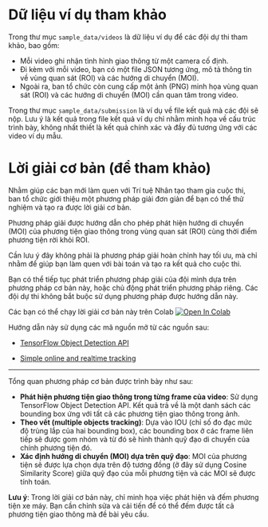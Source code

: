 # Dữ liệu ví dụ tham khảo

Trong thư mục `sample_data/videos` là dữ liệu ví dụ để các đội dự thi tham khảo, bao gồm:
* Mỗi video ghi nhận tình hình giao thông từ một camera cố định. 
* Đi kèm với mỗi video, bạn có một file JSON tương ứng, mô tả thông tin về vùng quan sát (ROI) và các hướng di chuyển (MOI). 
* Ngoài ra, ban tổ chức còn cung cấp một ảnh (PNG) minh họa vùng quan sát (ROI) và các hướng di chuyển (MOI) cần quan tâm trong video.

Trong thư mục `sample_data/submission` là ví dụ về file kết quả mà các đội sẽ nộp. Lưu ý là kết quả trong file kết quả ví dụ chỉ nhằm minh họa về cấu trúc trình bày, không nhất thiết là kết quả chính xác và đầy đủ tương ứng với các video ví dụ mẫu.

# Lời giải cơ bản (để tham khảo)

Nhằm giúp các bạn mới làm quen với Trí tuệ Nhân tạo tham gia cuộc thi, ban tổ chức giới thiệu một phương pháp giải đơn giản để bạn có thể thử nghiệm và tạo ra được lời giải cơ bản.

Phương pháp giải được hướng dẫn cho phép phát hiện hướng di chuyển (MOI) của phương tiện giao thông trong vùng quan sát (ROI) cùng thời điểm phương tiện rời khỏi ROI.

Cần lưu ý đây không phải là phương pháp giải hoàn chỉnh hay tối ưu, mà chỉ nhằm để giúp bạn làm quen với bài toán và tạo ra kết quả cho cuộc thi. 

Bạn có thể tiếp tục phát triển phương pháp giải của đội mình dựa trên phương pháp cơ bản này, hoặc chủ động phát triển phương pháp riêng. Các đội dự thi không bắt buộc sử dụng phương pháp được hướng dẫn này.

Các bạn có thể chạy lời giải cơ bản này trên Colab
[![Open In Colab](https://colab.research.google.com/assets/colab-badge.svg)](https://colab.research.google.com/github/hcmcaic/ai-challenge-baseline/blob/master/solution_baseline/dl_detect_tf2.ipynb)

Hướng dẫn này sử dụng các mã nguồn mở từ các nguồn sau:

* [TensorFlow Object Detection API](https://github.com/tensorflow/models/tree/master/research/object_detection)

* [Simple online and realtime tracking](https://github.com/abewley/sort)


---


Tổng quan phương pháp cơ bản được trình bày như sau:
* **Phát hiện phương tiện giao thông trong từng frame của video**: Sử dụng TensorFlow Object Detection API. Kết quả trả về là một danh sách các bounding box ứng với tất cả các phương tiện giao thông trong ảnh.
* **Theo vết (multiple objects tracking)**: Dựa vào IOU (chỉ số đo đạc mức độ trùng lắp của hai bounding box), các bounding box ở các frame liên tiếp sẽ được gom nhóm và từ đó sẽ hình thành quỹ đạo di chuyển của chính phương tiện đó.
* **Xác định hướng di chuyển (MOI) dựa trên quỹ đạo**: MOI của phương tiện sẽ được lựa chọn dựa trên độ tương đồng (ở đây sử dụng Cosine Similarity Score) giữa quỹ đạo của mỗi phương tiện và các MOI sẽ được tính toán.   

**Lưu ý**: Trong lời giải cơ bản này, chỉ minh họa việc phát hiện và đếm phương tiện xe máy. Bạn cần chỉnh sửa và cải tiến để có thể đếm được tất cả phương tiện giao thông mà đề bài yêu cầu.

